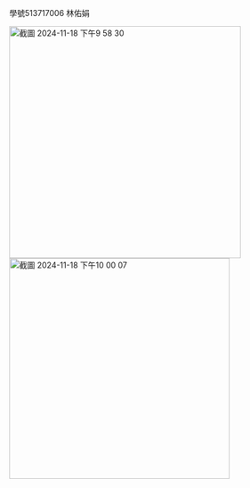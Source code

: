 學號513717006 林佑娟

<img width="416" alt="截圖 2024-11-18 下午9 58 30" src="https://github.com/user-attachments/assets/d063d2e4-66b4-4ba5-a849-27df57cb65af">
<img width="396" alt="截圖 2024-11-18 下午10 00 07" src="https://github.com/user-attachments/assets/6ee2ab23-84ea-4835-9544-cc8013d3cc40">

